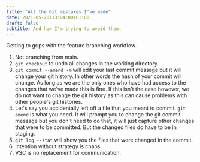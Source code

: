 ```yaml
---
title: "All the Git mistakes I've made"
date: 2021-05-20T13:04:00+01:00
draft: false
subtitle: And how I'm trying to avoid them.
---
```


Getting to grips with the feature branching workflow.

1. Not branching from main.
2. `git checkout` to undo all changes in the working directory.
3. `git commit --amend -m` will edit your last commit message but it will change your git history. In other words the hash of your commit will change. As long as we are the only ones who have had access to the changes that we've made this is fine. If this isn't the case however, we do not want to change the git history as this can cause problems with other people's git histories. 
4. Let's say you accidentally left off a file that you meant to commit. `git amend` is what you need. It will prompt you to change the git commit message but you don't need to do that, it will just capture other changes that were to be committed. But the changed files do have to be in staging.
5. `git log --stat` will show you the files that were changed in the commit.
6. Intention without strategy is chaos.
7. VSC is no replacement for communication.
   